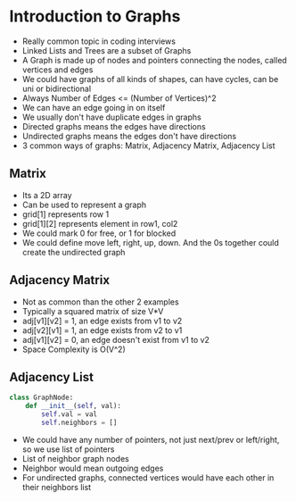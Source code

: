 # Introduction to Graphs

- Really common topic in coding interviews
- Linked Lists and Trees are a subset of Graphs
- A Graph is made up of nodes and pointers connecting the nodes, called vertices and edges
- We could have graphs of all kinds of shapes, can have cycles, can be uni or bidirectional
- Always Number of Edges <= (Number of Vertices)^2
- We can have an edge going in on itself
- We usually don't have duplicate edges in graphs
- Directed graphs means the edges have directions
- Undirected graphs means the edges don't have directions
- 3 common ways of graphs: Matrix, Adjacency Matrix, Adjacency List

## Matrix
- Its a 2D array
- Can be used to represent a graph
- grid[1] represents row 1
- grid[1][2] represents element in row1, col2
- We could mark 0 for free, or 1 for blocked
- We could define move left, right, up, down. And the 0s together could create the undirected graph

## Adjacency Matrix
- Not as common than the other 2 examples
- Typically a squared matrix of size V*V
- adj[v1][v2] = 1, an edge exists from v1 to v2
- adj[v2][v1] = 1, an edge exists from v2 to v1
- adj[v1][v2] = 0, an edge doesn't exist from v1 to v2
- Space Complexity is O(V^2)

## Adjacency List
```python
class GraphNode:
    def __init__(self, val):
        self.val = val
        self.neighbors = []
```
- We could have any number of pointers, not just next/prev or left/right, so we use list of pointers
- List of neighbor graph nodes
- Neighbor would mean outgoing edges
- For undirected graphs, connected vertices would have each other in their neighbors list